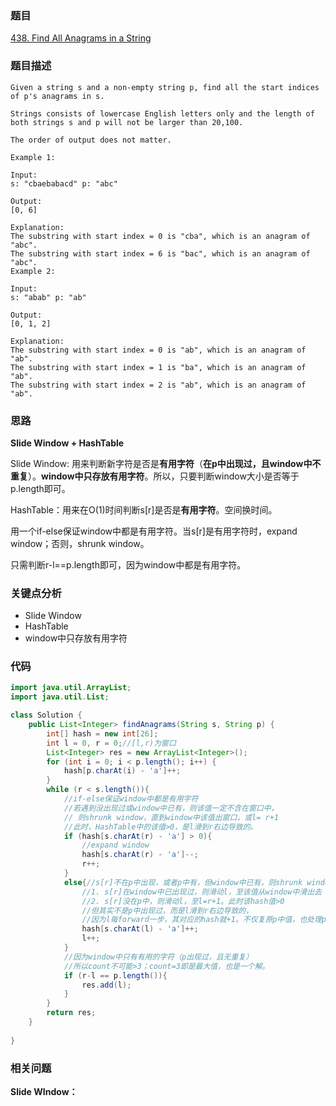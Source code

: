 ### 题目
[438. Find All Anagrams in a String](https://leetcode.com/problems/find-all-anagrams-in-a-string/)

### 题目描述
```
Given a string s and a non-empty string p, find all the start indices of p's anagrams in s.

Strings consists of lowercase English letters only and the length of both strings s and p will not be larger than 20,100.

The order of output does not matter.

Example 1:

Input:
s: "cbaebabacd" p: "abc"

Output:
[0, 6]

Explanation:
The substring with start index = 0 is "cba", which is an anagram of "abc".
The substring with start index = 6 is "bac", which is an anagram of "abc".
Example 2:

Input:
s: "abab" p: "ab"

Output:
[0, 1, 2]

Explanation:
The substring with start index = 0 is "ab", which is an anagram of "ab".
The substring with start index = 1 is "ba", which is an anagram of "ab".
The substring with start index = 2 is "ab", which is an anagram of "ab".
```

### 思路
**Slide Window + HashTable**

Slide Window: 用来判断新字符是否是**有用字符**（**在p中出现过，且window中不重复**）。**window中只存放有用字符**。所以，只要判断window大小是否等于p.length即可。

HashTable：用来在O(1)时间判断s[r]是否是**有用字符**。空间换时间。

用一个if-else保证window中都是有用字符。当s[r]是有用字符时，expand window；否则，shrunk window。

只需判断r-l==p.length即可，因为window中都是有用字符。

### 关键点分析
* Slide Window
* HashTable
* window中只存放有用字符

### 代码
```java
import java.util.ArrayList;
import java.util.List;

class Solution {
    public List<Integer> findAnagrams(String s, String p) {
        int[] hash = new int[26];
        int l = 0, r = 0;//[l,r)为窗口
        List<Integer> res = new ArrayList<Integer>();
        for (int i = 0; i < p.length(); i++) {
            hash[p.charAt(i) - 'a']++;
        }
        while (r < s.length()){
            //if-else保证window中都是有用字符
            //若遇到没出现过或window中已有，则该值一定不含在窗口中，
            // 则shrunk window，直到window中该值出窗口，或l= r+1
            //此时，HashTable中的该值>0，是l滑到r右边导致的。
            if (hash[s.charAt(r) - 'a'] > 0){
                //expand window
                hash[s.charAt(r) - 'a']--;
                r++;
            }
            else{//s[r]不在p中出现，或者p中有，但window中已有，则shrunk window
                //1. s[r]在window中已出现过，则滑动l，至该值从window中滑出去
                //2. s[r]没在p中，则滑动l，至l=r+1。此时该hash值>0
                //但其实不是p中出现过，而是l滑到r右边导致的，
                //因为l每forward一步，其对应的hash就+1。不仅复原p中值，也处理p未出现值。
                hash[s.charAt(l) - 'a']++;
                l++;
            }
            //因为window中只有有用的字符（p出现过，且无重复）
            //所以count不可能>3；count=3即是最大值，也是一个解。
            if (r-l == p.length()){
                res.add(l);
            }
        }
        return res;
    }
    
}
```

### 相关问题
**Slide WIndow：**